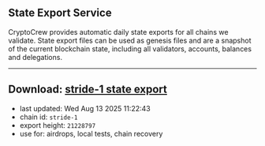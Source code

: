 ## State Export Service
CryptoCrew provides automatic daily state exports for all chains we validate. State export files can be used as genesis files and are a snapshot of the current blockchain state, including all validators, accounts, balances and delegations.

---
**Download: [stride-1 state export](https://dl-eu2.ccvalidators.com/SERVICE/stride/stride-1_export_21228797.json)**
---

- last updated: Wed Aug 13 2025 11:22:43
- chain id: `stride-1`
- export height: `21228797`
- use for: airdrops, local tests, chain recovery
